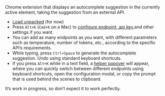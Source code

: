 Chrome extension that displays an autocomplete suggestion in the currently active element, taking the suggestion from an external API.

- [Load unpacked](https://stackoverflow.com/questions/24577024/install-chrome-extension-form-outside-the-chrome-web-store) (for now)
- Press `Alt+K` (`Cmd+K` on a Mac) to [configure endpoint, api key](https://gyazo.com/28debc2dee5d767cecfd0b6585ba6bca),and other settings if you want.
- You can add as many endpoints as you want, with different parameters such as temperature, number of tokens, etc., according to the specific API’s requirements.
- While typing, press `Ctrl+Space` to generate the autocomplete suggestion. Undo using standard keyboard shortcuts.
- If you press `Alt+K` while in a text field, a [helper popover](https://gyazo.com/61a6bf6e98c50f337fe94c8cac4789b7) will appear, where you can quickly switch between different endpoints using keyboard shortcuts, open the configuration modal, or copy the prompt that is used behind the scenes to clipboard.

It’s work in progress, so don’t expect it to work perfectly.
